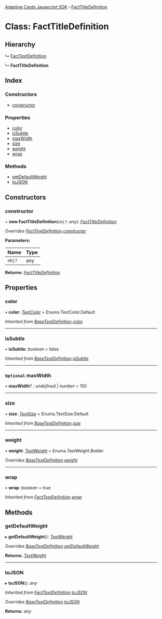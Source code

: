 [Adaptive Cards Javascript SDK](../README.md) › [FactTitleDefinition](facttitledefinition.md)

# Class: FactTitleDefinition

## Hierarchy

  ↳ [FactTextDefinition](facttextdefinition.md)

  ↳ **FactTitleDefinition**

## Index

### Constructors

* [constructor](facttitledefinition.md#constructor)

### Properties

* [color](facttitledefinition.md#color)
* [isSubtle](facttitledefinition.md#issubtle)
* [maxWidth](facttitledefinition.md#optional-maxwidth)
* [size](facttitledefinition.md#size)
* [weight](facttitledefinition.md#weight)
* [wrap](facttitledefinition.md#wrap)

### Methods

* [getDefaultWeight](facttitledefinition.md#getdefaultweight)
* [toJSON](facttitledefinition.md#tojson)

## Constructors

###  constructor

\+ **new FactTitleDefinition**(`obj?`: any): *[FactTitleDefinition](facttitledefinition.md)*

*Overrides [FactTextDefinition](facttextdefinition.md).[constructor](facttextdefinition.md#constructor)*

**Parameters:**

Name | Type |
------ | ------ |
`obj?` | any |

**Returns:** *[FactTitleDefinition](facttitledefinition.md)*

## Properties

###  color

• **color**: *[TextColor](../enums/textcolor.md)* = Enums.TextColor.Default

*Inherited from [BaseTextDefinition](basetextdefinition.md).[color](basetextdefinition.md#color)*

___

###  isSubtle

• **isSubtle**: *boolean* = false

*Inherited from [BaseTextDefinition](basetextdefinition.md).[isSubtle](basetextdefinition.md#issubtle)*

___

### `Optional` maxWidth

• **maxWidth**? : *undefined | number* = 150

___

###  size

• **size**: *[TextSize](../enums/textsize.md)* = Enums.TextSize.Default

*Inherited from [BaseTextDefinition](basetextdefinition.md).[size](basetextdefinition.md#size)*

___

###  weight

• **weight**: *[TextWeight](../enums/textweight.md)* = Enums.TextWeight.Bolder

*Overrides [BaseTextDefinition](basetextdefinition.md).[weight](basetextdefinition.md#weight)*

___

###  wrap

• **wrap**: *boolean* = true

*Inherited from [FactTextDefinition](facttextdefinition.md).[wrap](facttextdefinition.md#wrap)*

## Methods

###  getDefaultWeight

▸ **getDefaultWeight**(): *[TextWeight](../enums/textweight.md)*

*Overrides [BaseTextDefinition](basetextdefinition.md).[getDefaultWeight](basetextdefinition.md#getdefaultweight)*

**Returns:** *[TextWeight](../enums/textweight.md)*

___

###  toJSON

▸ **toJSON**(): *any*

*Inherited from [FactTextDefinition](facttextdefinition.md).[toJSON](facttextdefinition.md#tojson)*

*Overrides [BaseTextDefinition](basetextdefinition.md).[toJSON](basetextdefinition.md#tojson)*

**Returns:** *any*
